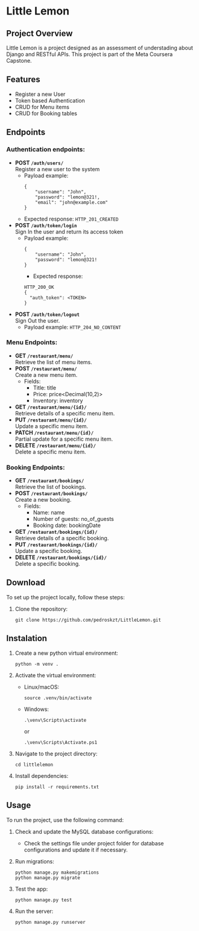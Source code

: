 # Little Lemon

## Project Overview
Little Lemon is a project designed as an assessment of understading about Django and RESTful APIs. This project is part of the Meta Coursera Capstone.

## Features
- Register a new User
- Token based Authentication
- CRUD for Menu items
- CRUD for Booking tables

## Endpoints
### Authentication endpoints:

- **POST `/auth/users/`**  
    Register a new user to the system
    - Payload example:
      ```
      {
          "username": "John",
          "password": "lemon@321!,
          "email": "john@example.com"
      }
      ```
    - Expected response:
    `HTTP_201_CREATED`
- **POST `/auth/token/login`**  
    Sign In the user and return its access token
    - Payload example:
      ```
      {
          "username": "John",
          "password": "lemon@321!
      }
      ```
      - Expected response:
      ```
      HTTP_200_OK
      {
        "auth_token": <TOKEN>
      }
      ```
- **POST `/auth/token/logout`**  
    Sign Out the user.
    - Payload example:
    `HTTP_204_NO_CONTENT`

### Menu Endpoints:
- **GET `/restaurant/menu/`**  
    Retrieve the list of menu items.
- **POST `/restaurant/menu/`**  
    Create a new menu item.
    - Fields:
      - Title: title<String>
      - Price: price<Decimal(10,2)>
      - Inventory: inventory<Integer>
- **GET `/restaurant/menu/{id}/`**  
    Retrieve details of a specific menu item.
- **PUT `/restaurant/menu/{id}/`**  
    Update a specific menu item.
- **PATCH `/restaurant/menu/{id}/`**  
    Partial update for a specific menu item.
- **DELETE `/restaurant/menu/{id}/`**  
    Delete a specific menu item.

### Booking Endpoints:
- **GET `/restaurant/bookings/`**  
    Retrieve the list of bookings.
- **POST `/restaurant/bookings/`**  
    Create a new booking.
    - Fields:
      - Name: name<String>
      - Number of guests: no_of_guests<Integer>
      - Booking date: bookingDate<DateTime>
- **GET `/restaurant/bookings/{id}/`**  
    Retrieve details of a specific booking.
- **PUT `/restaurant/bookings/{id}/`**  
    Update a specific booking.
- **DELETE `/restaurant/bookings/{id}/`**  
    Delete a specific booking.

## Download
To set up the project locally, follow these steps:
1. Clone the repository:
    ```
    git clone https://github.com/pedroskzt/LittleLemon.git
    ```

## Instalation
1. Create a new python virtual environment:
    ```
    python -m venv .
    ```

2. Activate the virtual environment:
    - Linux/macOS:
        ```
        source .venv/bin/activate
        ```
    - Windows:
        ```
        .\venv\Scripts\activate
        ```
        or
        ```
        .\venv\Scripts\Activate.ps1
        ```

3. Navigate to the project directory:
    ```
    cd littlelemon
    ```

4. Install dependencies:
    ```
    pip install -r requirements.txt
    ```

## Usage
To run the project, use the following command:
1. Check and update the MySQL database configurations:
    - Check the settings file under project folder for database configurations and update it if necessary.

2. Run migrations:
    ```
    python manage.py makemigrations
    python manage.py migrate
    ```

3. Test the app:
    ```
    python manage.py test
    ```

3. Run the server:
    ```
    python manage.py runserver 
    ```
